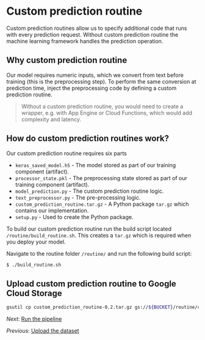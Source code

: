 # Custom prediction routine

Custom prediction routines allow us to specify additional code that runs with every prediction request.
Without custom prediction routine the machine learning framework handles the prediction operation.

## Why custom prediction routine
Our model requires numeric inputs, which we convert from text before training (this is the preprocessing step). To perform the same conversion at prediction time, inject the preprocessing code by defining a custom prediction routine.

> Without a custom prediction routine, you would need to create a wrapper, e.g. with App Engine or Cloud Functions, which would add complexity and latency.

## How do custom prediction routines work?

Our custom prediction routine requires six parts

* `keras_saved_model.h5` - The model stored as part of our training component (artifact).
* `processor_state.pkl` - The preprocessing state stored as part of our training component (artifact).
* `model_prediction.py` - The custom prediction routine logic.
* `text_preprocessor.py` - The pre-processing logic.  
* `custom_prediction_routine.tar.gz` - A Python package `tar.gz` which contains our implementation.
* `setup.py` - Used to create the Python package. 

To build our custom prediction routine run the build script located `/routine/build_routine.sh`. This creates a `tar.gz` which is required when you deploy your model. 

Navigate to the routine folder `/routine/` and run the following build script:

```bash
$ ./build_routine.sh
```

## Upload custom prediction routine to Google Cloud Storage

```bash
gsutil cp custom_prediction_routine-0.2.tar.gz gs://${BUCKET}/routine/custom_prediction_routine-0.2.tar.gz
```

*Next*: [Run the pipeline](step-5-run-pipeline.md)

*Previous*: [Upload the dataset](step-3-upload-dataset.md)